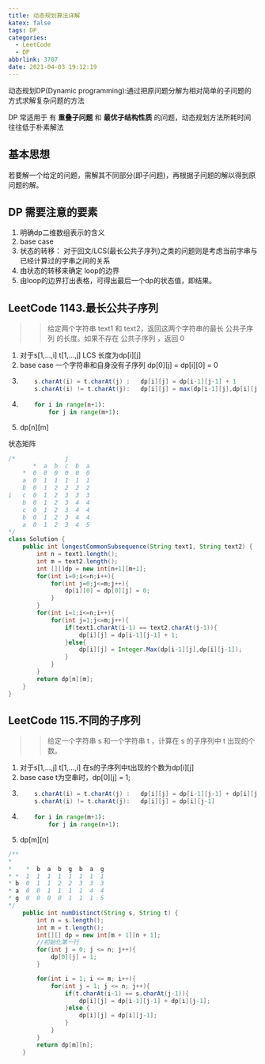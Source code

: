 ```yaml
---
title: 动态规划算法详解
katex: false
tags: DP
categories:
  - LeetCode
  - DP
abbrlink: 3707
date: 2021-04-03 19:12:19
---
```

动态规划DP(Dynamic programming):通过把原问题分解为相对简单的子问题的方式求解复杂问题的方法

DP 常适用于 有 **重叠子问题** 和 **最优子结构性质** 的问题，动态规划方法所耗时间往往低于朴素解法

## 基本思想
若要解一个给定的问题，需解其不同部分(即子问题)，再根据子问题的解以得到原问题的解。

<!-- more -->

## DP 需要注意的要素

1. 明确dp二维数组表示的含义
2. base case
3. 状态的转移： 对于回文/LCS(最长公共子序列)之类的问题则是考虑当前字串与已经计算过的字串之间的关系
4. 由状态的转移来确定 loop的边界
5. 由loop的边界打出表格，可得出最后一个dp的状态值，即结果。

## LeetCode 1143.最长公共子序列
>>给定两个字符串 text1 和 text2，返回这两个字符串的最长 公共子序列 的长度。如果不存在 公共子序列 ，返回 0

1. 对于s[1,...,i] t[1,...,j] LCS 长度为dp[i][j]
2. base case 一个字符串和自身没有子序列 dp[0][j] = dp[i][0] = 0  
3.  ```java
        s.charAt(i) = t.charAt(j) :   dp[i][j] = dp[i-1][j-1] + 1 
        s.charAt(i) != t.charAt(j):   dp[i][j] = max(dp[i-1][j],dp[i][j-1])
    ```
4.  ```python
        for i in range(n+1):
            for j in range(m+1):
    ```
5. dp[n][m]

状态矩阵
```java
/*              j
       *  a  b  c  b  a
    *  0  0  0  0  0  0
    a  0  1  1  1  1  1
    b  0  1  2  2  2  2
i   c  0  1  2  3  3  3
    b  0  1  2  3  4  4
    c  0  1  2  3  4  4
    b  0  1  2  3  4  4
    a  0  1  2  3  4  5
*/
class Solution {
    public int longestCommonSubsequence(String text1, String text2) {
        int n = text1.length();
        int m = text2.length();
        int [][]dp = new int[n+1][m+1];
        for(int i=0;i<=n;i++){
            for(int j=0;j<=m;j++){
                dp[i][0] = dp[0][j] = 0;
            }
        }
        for(int i=1;i<=n;i++){
            for(int j=1;j<=m;j++){
                if(text1.charAt(i-1) == text2.charAt(j-1)){
                    dp[i][j] = dp[i-1][j-1] + 1;
                }else{
                    dp[i][j] = Integer.Max(dp[i-1][j],dp[i][j-1]);
                }
            }
        }
        return dp[n][m];
    }
}
```

## LeetCode 115.不同的子序列
>>给定一个字符串 s 和一个字符串 t ，计算在 s 的子序列中 t 出现的个数。

1. 对于s[1,...,j] t[1,...,i] 在s的子序列中t出现的个数为dp[i][j]
2. base case t为空串时，dp[0][j] = 1; 
3.  ```java
        s.charAt(i) = t.charAt(j) :   dp[i][j] = dp[i-1][j-1] + dp[i][j-1];
        s.charAt(i) != t.charAt(j):   dp[i][j] = dp[i][j-1]
    ```
4.  ```python
        for i in range(m+1):
            for j in range(n+1):
    ```
5. dp[m][n]

```java
/**
*
*    *  b  a  b  g  b  a  g
* *  1  1  1  1  1  1  1  1
* b  0  1  1  2  2  3  3  3
* a  0  0  1  1  1  1  4  4
* g  0  0  0  0  1  1  1  5
*/
    public int numDistinct(String s, String t) {
        int n = s.length();
        int m = t.length();
        int[][] dp = new int[m + 1][n + 1];
        //初始化第一行
        for(int j = 0; j <= n; j++){
            dp[0][j] = 1;
        }

        for(int i = 1; i <= m; i++){
            for(int j = 1; j <= n; j++){
                if(t.charAt(i-1) == s.charAt(j-1)){
                    dp[i][j] = dp[i-1][j-1] + dp[i][j-1];
                }else {
                    dp[i][j] = dp[i][j-1];
                }
            }
        }
        return dp[m][n];
    }
```
